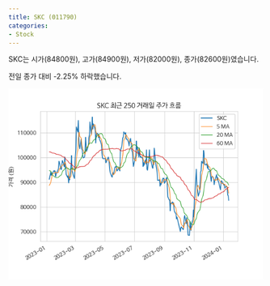 ```yaml
---
title: SKC (011790)
categories:
- Stock
---
```


SKC는 시가(84800원), 고가(84900원), 저가(82000원), 종가(82600원)였습니다.

전일 종가 대비 -2.25% 하락했습니다.

<!-- more -->

![011790](/assets/images/stock/011790.png)